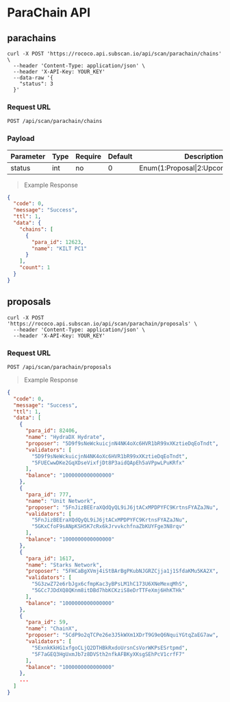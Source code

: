 # ParaChain API

## parachains


```shell
curl -X POST 'https://rococo.api.subscan.io/api/scan/parachain/chains' \
  --header 'Content-Type: application/json' \
  --header 'X-API-Key: YOUR_KEY'
  --data-raw '{
    "status": 3
  }'
```

### Request URL

`POST /api/scan/parachain/chains`

### Payload

| Parameter | Type | Require | Default | Description                 |
| --------- | ---- | ------- | ------- | --------------------------- |
| status      | int  | no     |    0     | Enum(1:Proposal&#124;2:Upcoming&#124;3:Online) |

> Example Response

```json
{
  "code": 0,
  "message": "Success",
  "ttl": 1,
  "data": {
    "chains": [
      {
        "para_id": 12623,
        "name": "KILT PC1"
      }
    ],
    "count": 1
  }
}
```

## proposals


```shell
curl -X POST 'https://rococo.api.subscan.io/api/scan/parachain/proposals' \
  --header 'Content-Type: application/json' \
  --header 'X-API-Key: YOUR_KEY'
```

### Request URL

`POST /api/scan/parachain/proposals`

> Example Response

```json
{
  "code": 0,
  "message": "Success",
  "ttl": 1,
  "data": [
    {
      "para_id": 82406,
      "name": "HydraDX Hydrate",
      "proposer": "5D9f9sNeWckuicjnN4NK4oXc6HVR1bR99xXKztieDqEoTndt",
      "validators": [
        "5D9f9sNeWckuicjnN4NK4oXc6HVR1bR99xXKztieDqEoTndt",
        "5FUECwwDKe2GqXDseVixfjDt8P3aidQApEh5aVPpwLPuKRfx"
      ],
      "balance": "1000000000000000"
    },
    {
      "para_id": 777,
      "name": "Unit Network",
      "proposer": "5FnJizBEEraXQdQyQL9iJ6jtACxMPDPYFC9KrtnsFYAZaJNu",
      "validators": [
        "5FnJizBEEraXQdQyQL9iJ6jtACxMPDPYFC9KrtnsFYAZaJNu",
        "5GKxCfoF9sANpKSH5K7cRx6kJrvvkchfnaZbKUYFge3N8rqv"
      ],
      "balance": "1000000000000000"
    },
    {
      "para_id": 1617,
      "name": "Starks Network",
      "proposer": "5FHCaBgXVmj4iStBArBgPKubNJGRZCjja1j1SfdaKMu5KA2X",
      "validators": [
        "5G3zwZ72e6rbJgx6cfmpKac3yBPsLM1hC173U6XNeMexqMhS",
        "5GCc7JDdXQ8QKnm8itDBd7hbKCKziS8eDrTTFeXmj6HhKTHk"
      ],
      "balance": "1000000000000000"
    },
    {
      "para_id": 59,
      "name": "ChainX",
      "proposer": "5CdP9o2qTCPe26e3J5kWXm1XDrT9G9eQ6NquiYGtqZaEG7aw",
      "validators": [
        "5ExnkKkHG1xfgoCLjQ2DTHBkRxdoUrsnCsVorWKPsESrtpmd",
        "5F7aGEQ3HgUxmJb7z8DVSth2nfkAFBKyXKsgSEhPcV1crfF7"
      ],
      "balance": "1000000000000000"
    },
    ...
  ]
}
```
